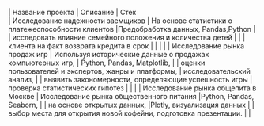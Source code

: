 | Название проекта                                    | Описание                                                         | Стек   
| Исследование надежности заемщиков                   | На основе статистики о платежеспособности клиентов               |Предобработка данных, Pandas,Python 
|                                                     | исследовать влияние семейного положения и  количества детей      |
|                                                     | клиента на факт возврата кредита в срок                          |
|                                                     |                                                                  |
| Исследование рынка продаж игр                       | Используя исторические данные о продажах компьютерных игр,       | Python, Pandas, Matplotlib, 
|                                                     | оценки пользователей и экспертов, жанры и платформы,             | исследовательский анализ,
|                                                     | выявить закономерности, определяющие успешность игры             | проверка статистических гипотез
|                                                     |                                                                  |
| Исследование рынка общепита в Москве                | Исследование рынка общественного питания                         |Python, Pandas, Seaborn,
|                                                     | на основе открытых данных,                                       |Plotly, визуализация данных 
|                                                     | выбор места для открытия новой кофейни, подготовка презентации.  |
|                                                         
